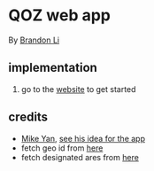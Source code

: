 <!--  README.md
      QOZ app
      Created by Brandon Li on 1/4/19.
      Copyright © 2019 Brandon Li. All rights reserved.  -->
# QOZ web app

By [Brandon Li](https://github.com/brandonLi8)

## implementation
1. go to the [website](https://brandonli8.github.io/qoz-app/input) to get started


## credits
- [Mike Yan](yan.mike@gmail.com),  [see his idea for the app](IDEA.md)
- fetch geo id from [here](https://geocoding.geo.census.gov/geocoder/geographies/onelineaddress)
- fetch designated ares from [here](https://www.cdfifund.gov/Documents/Designated%20QOZs.12.14.18.xlsx)


